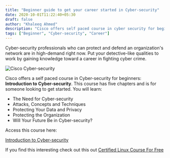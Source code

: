 ```yaml
---
title: "Beginner guide to get your career started in Cyber-security"
date: 2020-10-01T11:22:40+05:30
draft: false
author: "Khaleeq Ahmed"
description: "Cisco offers self paced course in cyber security for beginners, **Introduction to Cyber-security**. This course has five chapters and is for beginners looking to get started."
tags: ["Beginner", "Cyber-security", "Career"]
---
```


Cyber-security professionals who can protect and defend an organization's network are in high-demand right now. Put your detective-like qualities to work by gaining knowledge toward a career in fighting cyber crime.

![Cisco Cyber-security](/img/cyber-02-10.png)

Cisco offers a self paced course in Cyber-security for beginners: **Introduction to Cyber-security**. This course has five chapters and is for someone looking to get started. You will learn:

- The Need for Cyber-security
- Attacks, Concepts and Techniques
- Protecting Your Data and Privacy
- Protecting the Organization
- Will Your Future Be in Cyber-security?

Access this course here:

[Introduction to Cyber-security](https://www.netacad.com/courses/Cyber-security/introduction-Cyber-security)

If you find this interesting check out this out [Certified Linux Course For Free](https://techaware.netlify.app/posts/certified-linux-course)
